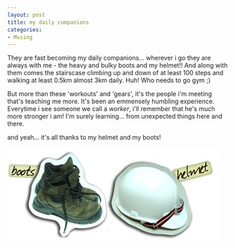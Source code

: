 ```yaml
---
layout: post
title: my daily companions
categories:
- Musing
---
```



They are fast becoming my daily companions... wherever i go they are always with me - the heavy and bulky boots and my helmet!! And along with them comes the stairscase climbing up and down of at least 100 steps and walking at least 0.5km almost 3km daily. Huh! Who needs to go gym ;)

But more than these 'workouts' and 'gears', it's the people i'm meeting that's teaching me more. It's been an emmensely humbling experience. Everytime i see someone we call a _worker_, i'll remember that he's much more stronger i am! I'm surely learning... from unexpected things here and there.

and yeah... it's all thanks to my helmet and my boots!

![](/img/daily_gear.jpg)
